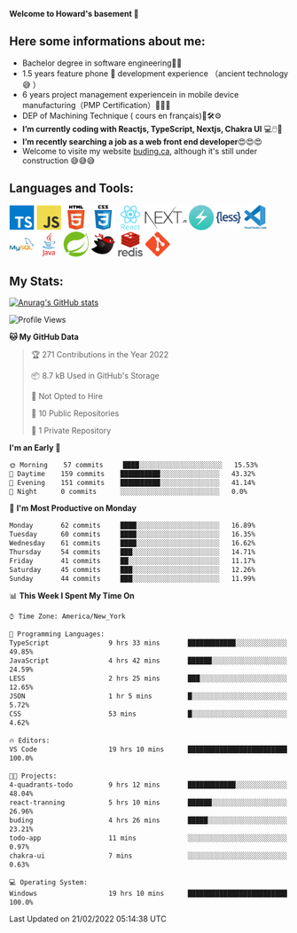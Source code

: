 **Welcome to Howard's basement  👋**
<!--
**howardding2000/howardding2000** is a ✨ _special_ ✨ repository because its `README.md` (this file) appears on your GitHub profile.

Here are some ideas to get you started: -->

**Here some informations about me:**  
---
- Bachelor degree in software engineering:man_student:
- 1.5 years feature phone :iphone: development experience （ancient technology :sweat_smile:	）
- 6 years project management experiencein in mobile device manufacturing（PMP Certification）:briefcase::necktie::pencil:
- DEP of Machining Technique ( cours en français):toolbox::hammer_and_wrench::gear:
- __I’m currently coding with Reactjs, TypeScript, Nextjs, Chakra UI__ :computer::computer_mouse::muscle:
- __I’m recently searching a job as a web front end developer__:heart_eyes::heart_eyes::heart_eyes:
- Welcome to visite my website <a href="https://www.buding.ca">buding.ca</a>, although it's still under construction :sweat_smile::sweat_smile::sweat_smile:

**Languages and Tools:**  
---
<div>  
<a href="#"><img height="45" src="./assets/icons/typescript.svg" alt="TypeScript"></a>
<a href="#"><img height="45" src="./assets/icons/javascript.svg" alt="JavaScript"></a>
<a href="#"><img height="45" src="./assets/icons/html5.svg" alt="html5"></a>
<a href="#"><img height="45" src="./assets/icons/css3.svg" alt="CSS3"></a>
<a href="#"><img height="45" src="./assets/icons/react.svg" alt="React"></a>
<a href="#"><img height="45" src="./assets/icons/nextjs.svg" alt="Nextjs"></a>
<a href="#"><img height="45" src="./assets/icons/logo-chakra-400x400.jpg" alt="Chakra UI"></a>
<!--<a href="#"><img height="45" src="./assets/icons/bootstrap.svg" alt="Bootstrap"></a>-->
<a href="#"><img height="45" src="./assets/icons/less.svg" alt="LESS"></a>
 <!--<a href="#"><img height="45" src="./assets/icons/sass.svg" alt="SASS"></a>-->
<a href="#"><img height="45" src="./assets/icons/vscode.svg" alt="vscode"></a>
<a href="#"><img height="45" src="./assets/icons/mysql.svg" alt="MySQL"></a>
<a href="#"><img height="45" src="./assets/icons/java.svg" alt="JAVA"></a>
<a href="#"><img height="45" src="./assets/icons/spring.svg" alt="SpringBoot 2"></a>
<a href="#"><img height="45" src="./assets/icons/mybatis.svg" alt="MyBatis"></a>
<a href="#"><img height="45" src="./assets/icons/redis.svg" alt="Redis"></a>
<a href="#"><img height="45" src="./assets/icons/git.svg" alt="git"></a>
<!--<a href="#"><img height="45" src="./assets/icons/docker.svg" alt="docker"></a>-->
<!--<a href="#"><img height="45" src="./assets/icons/bash.svg" alt="bash"></a>-->
<!--<a href="#"><img height="45" src="./assets/icons/linux.svg" alt="Linux"></a>-->
</div>

**My Stats:**  
---
[![Anurag's GitHub stats](https://github-readme-stats.vercel.app/api?username=howardding2000&show_icons=true&theme=default)](#)

<!--START_SECTION:waka-->
![Profile Views](http://img.shields.io/badge/Profile%20Views-147-blue)

**🐱 My GitHub Data** 

> 🏆 271 Contributions in the Year 2022
 > 
> 📦 8.7 kB Used in GitHub's Storage 
 > 
> 🚫 Not Opted to Hire
 > 
> 📜 10 Public Repositories 
 > 
> 🔑 1 Private Repository 
 > 
**I'm an Early 🐤** 

```text
🌞 Morning    57 commits     ████░░░░░░░░░░░░░░░░░░░░░   15.53% 
🌆 Daytime    159 commits    ██████████░░░░░░░░░░░░░░░   43.32% 
🌃 Evening    151 commits    ██████████░░░░░░░░░░░░░░░   41.14% 
🌙 Night      0 commits      ░░░░░░░░░░░░░░░░░░░░░░░░░   0.0%

```
📅 **I'm Most Productive on Monday** 

```text
Monday       62 commits     ████░░░░░░░░░░░░░░░░░░░░░   16.89% 
Tuesday      60 commits     ████░░░░░░░░░░░░░░░░░░░░░   16.35% 
Wednesday    61 commits     ████░░░░░░░░░░░░░░░░░░░░░   16.62% 
Thursday     54 commits     ███░░░░░░░░░░░░░░░░░░░░░░   14.71% 
Friday       41 commits     ██░░░░░░░░░░░░░░░░░░░░░░░   11.17% 
Saturday     45 commits     ███░░░░░░░░░░░░░░░░░░░░░░   12.26% 
Sunday       44 commits     ███░░░░░░░░░░░░░░░░░░░░░░   11.99%

```


📊 **This Week I Spent My Time On** 

```text
⌚︎ Time Zone: America/New_York

💬 Programming Languages: 
TypeScript               9 hrs 33 mins       ████████████░░░░░░░░░░░░░   49.85% 
JavaScript               4 hrs 42 mins       ██████░░░░░░░░░░░░░░░░░░░   24.59% 
LESS                     2 hrs 25 mins       ███░░░░░░░░░░░░░░░░░░░░░░   12.65% 
JSON                     1 hr 5 mins         █░░░░░░░░░░░░░░░░░░░░░░░░   5.72% 
CSS                      53 mins             █░░░░░░░░░░░░░░░░░░░░░░░░   4.62%

🔥 Editors: 
VS Code                  19 hrs 10 mins      █████████████████████████   100.0%

🐱‍💻 Projects: 
4-quadrants-todo         9 hrs 12 mins       ████████████░░░░░░░░░░░░░   48.04% 
react-tranning           5 hrs 10 mins       ██████░░░░░░░░░░░░░░░░░░░   26.96% 
buding                   4 hrs 26 mins       █████░░░░░░░░░░░░░░░░░░░░   23.21% 
todo-app                 11 mins             ░░░░░░░░░░░░░░░░░░░░░░░░░   0.97% 
chakra-ui                7 mins              ░░░░░░░░░░░░░░░░░░░░░░░░░   0.63%

💻 Operating System: 
Windows                  19 hrs 10 mins      █████████████████████████   100.0%

```


 Last Updated on 21/02/2022 05:14:38 UTC
<!--END_SECTION:waka-->

<!-- need to replace the icon sources

[![Top Langs](https://github-readme-stats.vercel.app/api/top-langs/?username=howardding2000&layout=compact)](#)

- 👯 I’m looking to collaborate on ...
- 🤔 I’m looking for help with ...
- 💬 Ask me about ...
- 📫 How to reach me: ...
- 😄 Pronouns: ...
- ⚡ Fun fact: ...
-->
